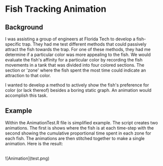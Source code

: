 # Fish Tracking Animation


## Background
I was assisting a group of engineers at Florida Tech to develop a fish-specific trap. They had me test different methods that could passively attract the fish towards the trap. For one of these methods, they had me determine if a particular color was more appealing to the fish. We would evaluate the fish's affinity for a particular color by recording the fish movements in a tank that was divided into four colored sections. The section or 'zone' where the fish spent the most time could indicate an attraction to that color. 


I wanted to develop a method to actively show the fish's preference for color (or lack thereof) besides a boring static graph. An animation would accomplish this task.


## Example
Within the AnimationTest.R file is simplified example. The script creates two animations. The first is shows where the fish is at each time-step with the second showing the cumulative proportional time spent in each zone for each fish. The animations are then stitched together to make a single animation. Here is the result:

<br/>
![Animation](test.png)